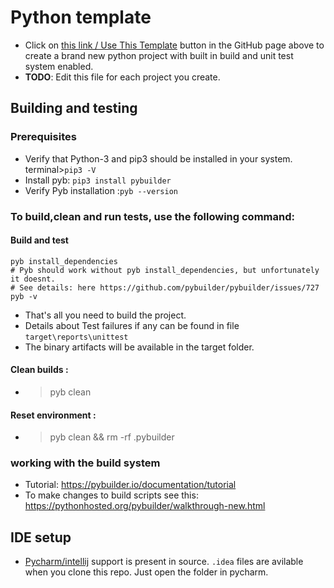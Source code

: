 # Python template
  * Click on [this link / Use This Template](https://github.com/aicore/Template-PythonProject/generate) button in the GitHub page above to  create a brand new python project with built in build and unit test system enabled.
  * **TODO**: Edit this file for each project you create.

## Building and testing
### Prerequisites
* Verify that Python-3 and pip3 should be installed in your system. terminal>`pip3 -V`
* Install pyb:  `pip3 install pybuilder`
* Verify Pyb  installation :`pyb --version`

### To build,clean and run tests, use the following command:
#### Build and test
```shell
pyb install_dependencies 
# Pyb should work without pyb install_dependencies, but unfortunately it doesnt.
# See details: here https://github.com/pybuilder/pybuilder/issues/727 
pyb -v
```
* That's all you need to build the project.
* Details about Test failures if any can be found in file `target\reports\unittest`
* The binary artifacts will be available in the target folder.
#### Clean builds :
* > pyb clean
  
#### Reset environment :
* > pyb clean && rm -rf .pybuilder

### working with the build system
* Tutorial: https://pybuilder.io/documentation/tutorial
* To make changes to build scripts see this: https://pythonhosted.org/pybuilder/walkthrough-new.html

## IDE setup
* [Pycharm/intellij](https://www.jetbrains.com/pycharm/) support is present in source. `.idea` files are avilable when you clone this repo. Just open the folder in pycharm.